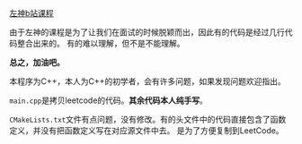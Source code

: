
 [左神b站课程](https://www.bilibili.com/video/BV13g41157hK?p=3)


由于左神的课程是为了让我们在面试的时候脱颖而出，因此有的代码是经过几行代码整合出来的。
有的难以理解，但不是不能理解。

**总之，加油吧。**

本程序为C++，本人为C++的初学者，会有许多问题，如果发现问题欢迎指出。

`main.cpp`是拷贝leetcode的代码。**其余代码本人纯手写**。

`CMakeLists.txt`文件有点问题，没有修改。有的头文件中的代码直接包含了函数定义，并没有把函数定义写在对应源文件中去。
是为了方便复制到LeetCode。

 
